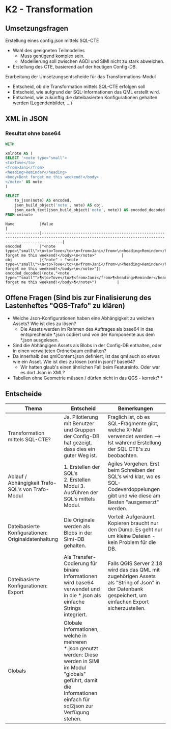 # K2 - Transformation 

## Umsetzungsfragen

Erstellung eines config.json mittels SQL-CTE
* Wahl des geeigneten Teilmodelles
    * Muss genügend komplex sein.
    * Modellierung soll zwischen AGDI und SIMI nicht zu stark
abweichen.
* Erstellung des CTE, basierend auf der heutigen Config-DB.

Erarbeitung der Umsetzungsentscheide für das Transformations-Modul
* Entscheid, ob die Transformation mittels SQL-CTE erfolgen soll
* Entscheid, wie aufgrund der SQL-Informationen das QML erstellt
wird.
* Entscheid, wie zukünftig die dateibasierten Konfigurationen
gehalten werden (Legendenbilder, …)

## XML in JSON

### Resultat ohne base64

```sql
WITH 

xmlnote AS (
SELECT '<note type="small">
<to>Tove</to>
<from>Jani</from>
<heading>Reminder</heading>
<body>Dont forget me this weekend!</body>
</note>' AS note
)

SELECT 
	to_json(note) AS encoded, 
	json_build_object('note', note) AS obj, 
	json_each_text(json_build_object('note', note)) AS encoded_decoded  
FROM xmlnote
 ```

```
Name           |Value                                                                                                                                                |
---------------|-----------------------------------------------------------------------------------------------------------------------------------------------------|
encoded        |"<note type=\"small\">\n<to>Tove</to>\n<from>Jani</from>\n<heading>Reminder</heading>\n<body>Dont forget me this weekend!</body>\n</note>"           |
obj            |{"note" : "<note type=\"small\">\n<to>Tove</to>\n<from>Jani</from>\n<heading>Reminder</heading>\n<body>Dont forget me this weekend!</body>\n</note>"}|
encoded_decoded|(note,"<note type=""small"">¶<to>Tove</to>¶<from>Jani</from>¶<heading>Reminder</heading>¶<body>Dont forget me this weekend!</body>¶</note>")         |
```


## Offene Fragen (Sind bis zur Finalisierung des Lastenheftes "QGS-Trafo" zu klären)
* Welche Json-Konfigurationen haben eine Abhängigkeit zu welchen Assets? Wie ist dies zu lösen?
  * Die Assets werden im Rahmen des Auftrages als base64 in das entsprechende *.json codiert und von der Komponente aus dem *.json ausgelesen.
* Sind die Abhängigen Assets als Blobs in der Config-DB enthalten, oder in einen verwalteten Ordnerbaum enthalten?
* Da innerhalb des qmlContent.json definiert, ist das qml auch so etwas wie ein Asset. Wie ist dies zu lösen (xml in json)? base64?
    * Wir hatten glaub's einen ähnlichen Fall beim Featureinfo. Oder war es dort Json in XML?
* Tabellen ohne Geometrie müssen / dürfen nicht in das QGS - korrekt?
  *

## Entscheide

|Thema|Entscheid|Bemerkungen|
|---|---|---|
|Transformation mittels SQL-CTE?|Ja. Pilotierung mit Benutzer und Gruppen der Config-DB hat gezeigt, dass dies ein guter Weg ist.|Fraglich ist, ob es SQL-Fragmente gibt, welche X-Mal verwendet werden --> Ist während Erstellung der SQL CTE's zu beobachten.|
|Ablauf / Abhängigkeit Trafo-SQL's von Trafo-Modul|1. Erstellen der SQL's<br>2. Erstellen Modul 3. Ausführen der SQL's mittels Modul.|Agiles Vorgehen. Erst beim Schreiben der SQL's wird klar, wo es SQL-Codeverdoppelungen gibt und wie diese am Besten "ausgemerzt" werden.|
|Dateibasierte Konfigurationen: Originaldatenhaltung|Die Originale werden als Blobs in der Simi-DB gehalten.|Vorteil: Aufgeräumt. Kopieren braucht nur den Dump. Es geht nur um kleine Dateien - kein Problem für die DB.|
|Dateibasierte Konfigurationen: Export|Als Transfer-Codierung für binäre Informationen wird base64 verwendet und in die *.json als einfache Strings integriert.|Falls QGIS Server 2.18 wird das das QML mit zugehörigen Assets als "String of Json" in der Datenbank gespeichert, um einfachen Export sicherzustellen.|
|Globals|Globale Informationen, welche in mehreren *.json genutzt werden: Diese werden in SIMI im Modul "globals" geführt, damit die Informationen einfach für sql2json zur Verfügung stehen.|

 
